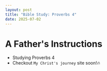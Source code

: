 ```yaml
---
layout: post
title: "Bible Study: Proverbs 4"
date: 2025-07-02
---
```


# A Father's Instructions
- Studying Proverbs 4
- Checkout `My Christ's journey` site soon!🔥